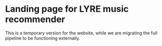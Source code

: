 # Landing page for LYRE music recommender

This is a temporary version for the website, while we are migrating the full pipeline to be functioning externally. 
